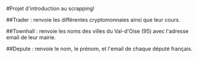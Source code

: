 #Projet d'introduction au scrapping!

##Trader : 
renvoie les différentes cryptomonnaies ainsi que leur cours.
 
##Townhall : 
renvoie les noms des villes du Val-d'Oise (95) avec l'adresse email de leur mairie. 

##Depute : 
renvoie le nom, le prénom, et l'email de chaque député français.

